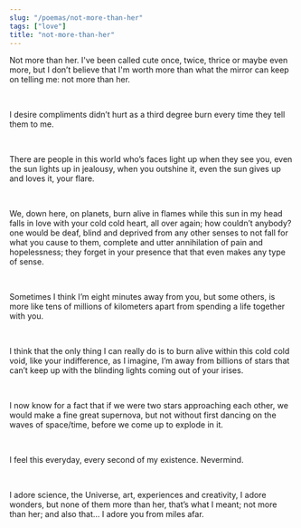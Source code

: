 ```yaml
---
slug: "/poemas/not-more-than-her"
tags: ["love"]
title: "not-more-than-her"
---
```

Not more than her. I've been called cute once, twice, thrice or maybe even more, but I don’t believe that I'm worth more than what the mirror can keep on telling me: not more than her.

&nbsp;

I desire compliments didn’t hurt as a third degree burn every time they tell them to me.

&nbsp;

There are people in this world who’s faces light up when they see you, even the sun lights up in jealousy, when you outshine it, even the sun gives up and loves it, your flare.

&nbsp;

We, down here, on planets, burn alive in flames while this sun in my head falls in love with your cold cold heart, all over again; how couldn’t anybody? one would be deaf, blind and deprived from any other senses to not fall for what you cause to them, complete and utter annihilation of pain and hopelessness; they forget in your presence that that even makes any type of sense.

&nbsp;

Sometimes I think I’m eight minutes away from you, but some others, is more like tens of millions of kilometers apart from spending a life together with you. 

&nbsp;

I think that the only thing I can really do is to burn alive within this cold cold void, like your indifference, as I imagine, I’m away from billions of stars that can’t keep up with the blinding lights coming out of your irises.

&nbsp;

I now know for a fact that if we were two stars approaching each other, we would make a fine great supernova, but not without first dancing on the waves of space/time, before we come up to explode in it.

&nbsp;

I feel this everyday, every second of my existence. Nevermind.

&nbsp;

I adore science, the Universe, art, experiences and creativity, I adore wonders, but none of them more than her, that’s what I meant; not more than her; and also that… I adore you from miles afar.